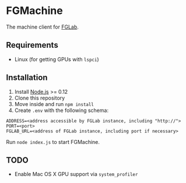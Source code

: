 # FGMachine

The machine client for [FGLab](https://github.com/Kaixhin/FGLab).

## Requirements

- Linux (for getting GPUs with `lspci`)

## Installation

1. Install [Node.js](https://nodejs.org/) >= 0.12
1. Clone this repository
1. Move inside and run `npm install`
1. Create `.env` with the following schema:

```
ADDRESS=<address accessible by FGLab instance, including "http://">
PORT=<port>
FGLAB_URL=<address of FGLab instance, including port if necessary>
```

Run `node index.js` to start FGMachine.

## TODO

- Enable Mac OS X GPU support via `system_profiler`
